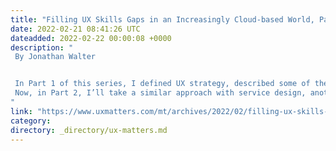 ```yaml
---
title: "Filling UX Skills Gaps in an Increasingly Cloud-based World, Part 2"
date: 2022-02-21 08:41:26 UTC
dateadded: 2022-02-22 00:00:08 +0000
description: "
 By Jonathan Walter 


 In Part 1 of this series, I defined UX strategy, described some of the typical skills of the UX professionals who fill UX strategy roles, and posited some reasons why it will be increasingly important for large companies to bolster those skills as they evolve their business to  orient more toward SaaS (Software as a Service) and the cloud, while acknowledging that there is no one-size-fits-all solution. 
 Now, in Part 2, I’ll take a similar approach with service design, another skillset to which companies must pay close attention as they evolve their business to meet the increasing expectations of their customers and users for cloud-accessible solutions, which also necessitates improving the employee experience. Read More 
"
link: "https://www.uxmatters.com/mt/archives/2022/02/filling-ux-skills-gaps-in-an-increasingly-cloud-based-world-part-2.php"
category:
directory: _directory/ux-matters.md
---
```

